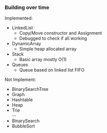 ### Building over time

Implemented:  
- LinkedList  
  - Copy/Move constructor and Assignment
  - Debugged to check if all working
- DynamicArray  
  - Simple heap allocated array
- Stack
  - Basic array mostly O(1)
- Queues
  - Queue based on linked list FIFO

Not Implement:  
- BinarySearchTree
- Graph  
- Hashtable  
- Heap 
- Trie  
--
- BinarySearch  
- BubbleSort  